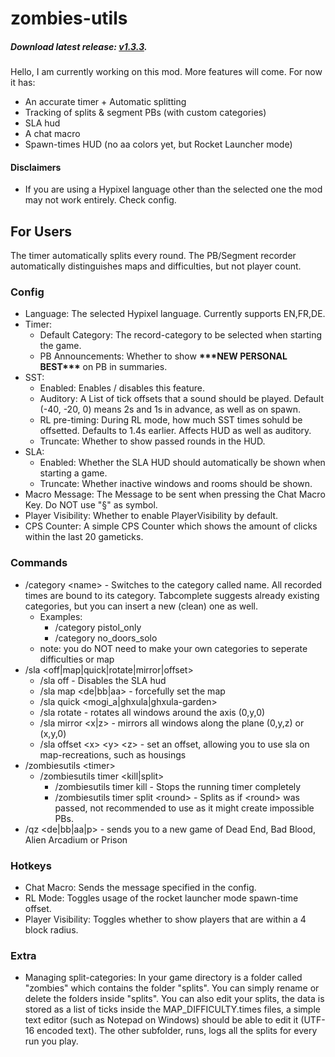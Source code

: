 # zombies-utils
##### Download latest release: [v1.3.3](https://github.com/Stachelbeere1248/zombies-utils/releases/tag/v1.3.3).
Hello, I am currently working on this mod. More features will come. For now it has:
- An accurate timer + Automatic splitting
- Tracking of splits & segment PBs (with custom categories)
- SLA hud
- A chat macro
- Spawn-times HUD (no aa colors yet, but Rocket Launcher mode)
#### Disclaimers
- If you are using a Hypixel language other than the selected one the mod may not work entirely. Check config.
## For Users
The timer automatically splits every round. The PB/Segment recorder automatically distinguishes maps and difficulties, but not player count.
### Config
- Language: The selected Hypixel language. Currently supports EN,FR,DE.
- Timer:
  - Default Category: The record-category to be selected when starting the game.
  - PB Announcements: Whether to show **\*\*\*NEW PERSONAL BEST\*\*\*** on PB in summaries.
- SST:
  - Enabled: Enables / disables this feature.
  - Auditory: A List of tick offsets that a sound should be played. Default (-40, -20, 0) means 2s and 1s in advance, as well as on spawn.
  - RL pre-timing: During RL mode, how much SST times sohuld be offsetted. Defaults to 1.4s earlier. Affects HUD as well as auditory.
  - Truncate: Whether to show passed rounds in the HUD.
- SLA:
  - Enabled: Whether the SLA HUD should automatically be shown when starting a game.
  - Truncate: Whether inactive windows and rooms should be shown.
- Macro Message: The Message to be sent when pressing the Chat Macro Key. Do NOT use "§" as symbol.
- Player Visibility: Whether to enable PlayerVisibility by default.
- CPS Counter: A simple CPS Counter which shows the amount of clicks within the last 20 gameticks.
### Commands
- /category \<name> - Switches to the category called name. All recorded times are bound to its category. Tabcomplete suggests already existing categories, but you can insert a new (clean) one as well.
  - Examples:
    - /category pistol_only
    - /category no_doors_solo
  - note: you do NOT need to make your own categories to seperate difficulties or map
- /sla \<off|map|quick|rotate|mirror|offset>
  - /sla off - Disables the SLA hud
  - /sla map \<de|bb|aa> - forcefully set the map
  - /sla quick \<mogi_a|ghxula|ghxula-garden>
  - /sla rotate - rotates all windows around the axis (0,y,0)
  - /sla mirror \<x|z> - mirrors all windows along the plane (0,y,z) or (x,y,0)
  - /sla offset \<x> \<y> \<z> - set an offset, allowing you to use sla on map-recreations, such as housings
- /zombiesutils \<timer>
  - /zombiesutils timer \<kill|split>
    - /zombiesutils timer kill - Stops the running timer completely
    - /zombiesutils timer split \<round> - Splits as if \<round> was passed, not recommended to use as it might create impossible PBs.
- /qz \<de|bb|aa|p> - sends you to a new game of Dead End, Bad Blood, Alien Arcadium or Prison
### Hotkeys
- Chat Macro: Sends the message specified in the config.
- RL Mode: Toggles usage of the rocket launcher mode spawn-time offset.
- Player Visibility: Toggles whether to show players that are within a 4 block radius.
### Extra
- Managing split-categories: In your game directory is a folder called "zombies" which contains the folder "splits". You can simply rename or delete the folders inside "splits". You can also edit your splits, the data is stored as a list of ticks inside the MAP_DIFFICULTY.times files, a simple text editor (such as Notepad on Windows) should be able to edit it (UTF-16 encoded text). The other subfolder, runs, logs all the splits for every run you play.
